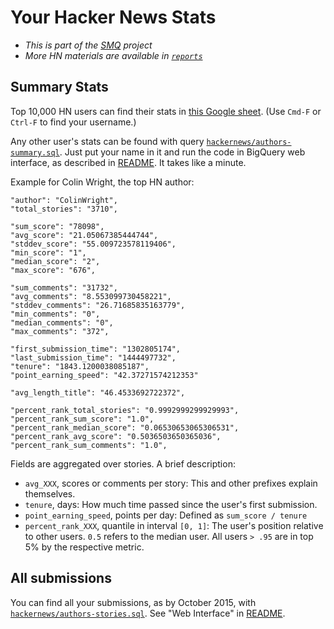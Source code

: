 # Your Hacker News Stats

* *This is part of the [SMQ](../README.md) project*
* *More HN materials are available in [`reports`](../reports/)*

## Summary Stats

Top 10,000 HN users can find their stats in [this Google sheet](https://docs.google.com/spreadsheets/d/13GZegg1zrd0rcB30yL9s9JEyqo1n0LvbDC_eZukLwPk/edit?usp=sharing). (Use `Cmd-F` or `Ctrl-F` to find your username.)

Any other user's stats can be found with query [`hackernews/authors-summary.sql`](../hackernews/authors-summary.sql). Just put your name in it and run the code in BigQuery web interface, as described in [README](../README.md#web-interface). It takes like a minute.

Example for Colin Wright, the top HN author:

```
"author": "ColinWright",
"total_stories": "3710",

"sum_score": "78098",
"avg_score": "21.05067385444744",
"stddev_score": "55.009723578119406",
"min_score": "1",
"median_score": "2",
"max_score": "676",

"sum_comments": "31732",
"avg_comments": "8.553099730458221",
"stddev_comments": "26.71685835163779",
"min_comments": "0",
"median_comments": "0",
"max_comments": "372",

"first_submission_time": "1302805174",
"last_submission_time": "1444497732",
"tenure": "1843.1200038085187",
"point_earning_speed": "42.37271574212353"

"avg_length_title": "46.4533692722372",

"percent_rank_total_stories": "0.9992999299929993",
"percent_rank_sum_score": "1.0",
"percent_rank_median_score": "0.06530653065306531",
"percent_rank_avg_score": "0.5036503650365036",
"percent_rank_sum_comments": "1.0",
```

Fields are aggregated over stories. A brief description: 

 - `avg_XXX`, scores or comments per story: This and other prefixes explain themselves.
 - `tenure`, days: How much time passed since the user's first submission.
 - `point_earning_speed`, points per day: Defined as `sum_score / tenure`
 - `percent_rank_XXX`, quantile in interval `[0, 1]`: The user's position relative to other users. `0.5` refers to the median user. All users `> .95` are in top 5% by the respective metric.


## All submissions

You can find all your submissions, as by October 2015, with [`hackernews/authors-stories.sql`](../hackernews/authors-stories.sql). See "Web Interface" in [README](../README.md#web-interface).
